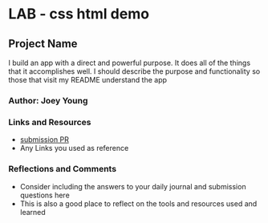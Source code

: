 # LAB - css html demo

## Project Name

I build an app with a direct and powerful purpose. It does all of the things that it accomplishes well. I should describe the purpose and functionality so those that visit my README understand the app

### Author: Joey Young

### Links and Resources
* [submission PR](http://xyz.com)
* Any Links you used as reference

### Reflections and Comments
* Consider including the answers to your daily journal and submission questions here
* This is also a good place to reflect on the tools and resources used and learned
